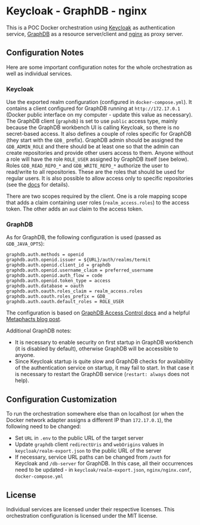 # Keycloak - GraphDB - nginx

This is a POC Docker orchestration using [Keycloak](https://www.keycloak.org/) as authentication service, [GraphDB](https://graphdb.ontotext.com/) as a resource server/client and [nginx](https://nginx.org/en/) as proxy server.

## Configuration Notes

Here are some important configuration notes for the whole orchestration as well as individual services.

### Keycloak

Use the exported realm configuration (configured in `docker-compose.yml`). It contains a client configured for GraphDB running at `http://172.17.0.1` (Docker public interface on my computer - update this value as necessary). The GraphDB client (`graphdb`) is set to use `public` access type, mainly because the GraphDB workbench UI is calling Keycloak, so there is no secret-based access. It also defines a couple of roles specific for GraphDB (they start with the `GDB_` prefix). GraphDB admin should be assigned the `GDB_ADMIN_ROLE` and there should be at least one so that the admin can create repositories and provide other users access to them. Anyone without a role will have the role `ROLE_USER` assigned by GraphDB itself (see below). Roles `GDB_READ_REPO_*` and `GDB_WRITE_REPO_*` authorize the user to read/write to all repositories. These are the roles that should be used for regular users. It is also possible to allow access only to specific repositories (see the [docs](https://graphdb.ontotext.com/documentation/10.3/access-control.html#what-s-in-this-document) for details).

There are two scopes required by the client. One is a role mapping scope that adds a claim containing user roles (`realm_access.roles`) to the access token. The other adds an `aud` claim to the access token.

### GraphDB

As for GraphDB, the following configuration is used (passed as `GDB_JAVA_OPTS`):

```
graphdb.auth.methods = openid
graphdb.auth.openid.issuer = ${URL}/auth/realms/termit
graphdb.auth.openid.client_id = graphdb
graphdb.auth.openid.username_claim = preferred_username
graphdb.auth.openid.auth_flow = code
graphdb.auth.openid.token_type = access
graphdb.auth.database = oauth
graphdb.auth.oauth.roles_claim = realm_access.roles
graphdb.auth.oauth.roles_prefix = GDB_
graphdb.auth.oauth.default_roles = ROLE_USER
```

The configuration is based on [GraphDB Access Control docs](https://graphdb.ontotext.com/documentation/10.3/access-control.html) and a helpful [Metaphacts blog post](https://blog.metaphacts.com/sso-and-identity-management-with-metaphactory).

Additional GraphDB notes:
- It is necessary to enable security on first startup in GraphDB workbench (it is disabled by default), otherwise GraphDB will be accessible to anyone.
- Since Keycloak startup is quite slow and GraphDB checks for availability of the authentication service on startup, it may fail to start. In that case it is necessary to restart the GraphDB service (`restart: always` does not help).


## Configuration Customization

To run the orchestration somewhere else than on localhost (or when the Docker network adapter assigns a different IP  than `172.17.0.1`), the following need to be changed:

- Set `URL` in `.env` to the public URL of the target server
- Update `graphdb` client `redirectUris` and `webOrigins` values in `keycloak/realm-export.json` to the public URL of the server
- If necessary, service URL paths can be changed from `/auth` for Keycloak and `/db-server` for GraphDB. In this case, all their occurrences need to be updated - in `keycloak/realm-export.json`, `nginx/nginx.conf`, `docker-compose.yml`


## License

Individual services are licensed under their respective licenses. This orchestration configuration is licensed under the MIT license.

